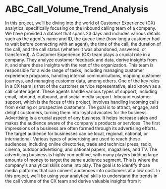 # ABC_Call_Volume_Trend_Analysis

In this project, we’ll be diving into the world of Customer Experience (CX) analytics, specifically 
focusing on the inbound calling team of a company. We have provided a dataset that spans 23 days 
and includes various details such as the agent's name and ID, the queue time (how long a customer 
had to wait before connecting with an agent), the time of the call, the duration of the call, and the 
call status (whether it was abandoned, answered, or transferred).
A Customer Experience (CX) team plays a crucial role in a company. They analyze customer feedback 
and data, derive insights from it, and share these insights with the rest of the organization. This team 
is responsible for a wide range of tasks, including managing customer experience programs, handling 
internal communications, mapping customer journeys, and managing customer data, among others.
One of the key roles in a CX team is that of the customer service representative, also known as a call 
center agent. These agents handle various types of support, including email, inbound, outbound, and 
social media support.
Inbound customer support, which is the focus of this project, involves handling incoming calls from 
existing or prospective customers. The goal is to attract, engage, and delight customers, turning 
them into loyal advocates for the business.
Advertising is a crucial aspect of any business. It helps increase sales and makes the audience aware 
of the company's products or services. The first impressions of a business are often formed through 
its advertising efforts.
The target audience for businesses can be local, regional, national, or international. Various types of 
advertising are used to reach these audiences, including online directories, trade and technical press, 
radio, cinema, outdoor advertising, and national papers, magazines, and TV.
The advertising business is highly competitive, with many players bidding large amounts of money to 
target the same audience segment. This is where the company's analytical skills come into play. The 
goal is to identify those media platforms that can convert audiences into customers at a low cost.
In this project, we’ll be using your analytical skills to understand the trends in the call volume of the 
CX team and derive valuable insights from it
